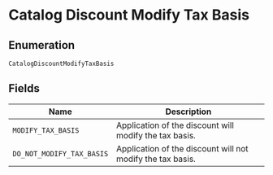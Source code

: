 <!-- Optimized: 2025-10-06 -->
<!-- RPM: 1.6.2.1.1.6.2.1_catalog-discount-modify-tax-basis_20251006 -->
<!-- Session: E2E RPM DNA Application -->
<!-- AOM: RND (Reggie & Dro) -->
<!-- COI: TECHNOLOGY -->
<!-- RPM: HIGH -->
<!-- ACTION: BUILD -->

# Catalog Discount Modify Tax Basis

## Enumeration

`CatalogDiscountModifyTaxBasis`

## Fields

| Name | Description |
|  --- | --- |
| `MODIFY_TAX_BASIS` | Application of the discount will modify the tax basis. |
| `DO_NOT_MODIFY_TAX_BASIS` | Application of the discount will not modify the tax basis. |

